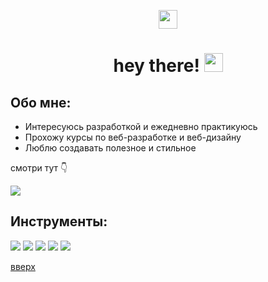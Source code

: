 <a id = "anchor"></a>

<div align="center">
    <img src="https://i.gifer.com/PYh.gif" align = "center" width="30px" /> 
    <h1 align = "center">
        hey there!
        <img src="https://media.giphy.com/media/hvRJCLFzcasrR4ia7z/giphy.gif" width="30px"/>
    </h1>
</div>

## Обо мне:
* Интересуюсь разработкой и ежедневно практикуюсь
* Прохожу курсы по веб-разработке и веб-дизайну
* Люблю создавать полезное и стильное

смотри тут 👇

[<img src="https://img.shields.io/badge/Ui KIT-FEE7F0?style=for-the-badge&logo=Figma&logoColor=black"/>](https://www.figma.com/community/file/1093433194340178113) 

## Инструменты:
<div>
    <img src="https://img.shields.io/badge/JS-ffffff?style=for-the-badge&logo=JavaScript&logoColor=black"/>
    <img src="https://img.shields.io/badge/HTML5-ffffff?style=for-the-badge&logo=HTML5&Color=black"/>
    <img src="https://img.shields.io/badge/CSS3-ffffff?style=for-the-badge&logo=CSS3&Color=black"/>
    <img src="https://img.shields.io/badge/Figma-ffffff?style=for-the-badge&logo=Figma&Color=black"/>
    <img src="https://img.shields.io/badge/Adobe-ffffff?style=for-the-badge&logo=Adobe&Color=black"/>
</div>

[вверх](#anchor)



